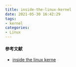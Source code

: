 ```yaml
---
title: inside-the-linux-kernel
date: 2021-05-30 16:42:29
tags:
- kernel
categories:
- Linux
---
```

#### 参考文献
* [inside the linux kerne](lhttp://turnoff.us/geek/inside-the-linux-kernel/)

